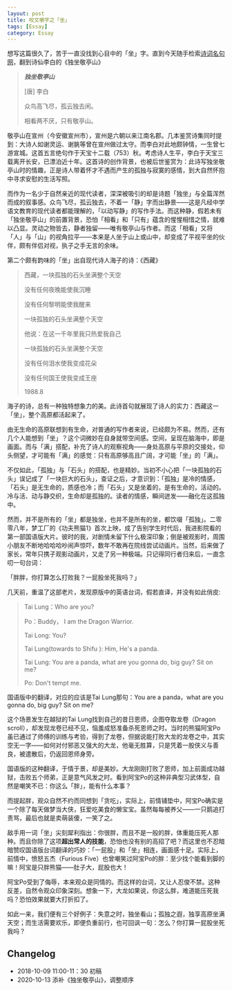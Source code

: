 ```yaml
---
layout: post
title: 咬文嚼字之「坐」
tags: [Essay]
category: Essay
---
```


想写这篇很久了，苦于一直没找到心目中的「坐」字。直到今天随手检索[诗词名句网](https://www.shicimingju.com/chaxun/list/3816.html)，翻到诗仙李白的《独坐敬亭山》

>***独坐敬亭山***
>
>[唐] 李白
>
>众鸟高飞尽，孤云独去闲。
>
>相看两不厌，只有敬亭山。

敬亭山在宣州（今安徽宣州市），宣州是六朝以来江南名郡。几本鉴赏诗集同时提到：大诗人如谢灵运、谢朓等曾在宣州做过太守。而李白对此地颇钟情，一生曾七游宣城。这首五言绝句作于天宝十二载（753）秋。考虑诗人生平，李白于天宝三载离开长安，已漂泊近十年。这首诗的创作背景，也被后世鉴赏为：此诗写独坐敬亭山时的情趣，正是诗人带着怀才不遇而产生的孤独与寂寞的感情，到大自然怀抱中寻求安慰的生活写照。

而作为一名少于自然亲近的现代读者，深深被吸引的却是诗题「独坐」与全篇浑然而成的叙事感。众鸟飞尽，孤云独去，不着一「静」字而出静景——这是凡经中学语文教育的现代读者都能理解的，「以动写静」的写作手法。而这种静，假若未有「独坐敬亭山」的前置背景，恐怕「相看」和「只有」蕴含的惺惺相惜之情，就难以凸显。灵动之物皆去，静者独留——唯有敬亭山与作者。而这「相看」又将「人」与「山」的视角拉平——本来是人坐于山上或山中，却变成了平视平坐的伙伴，颇有伴侣对视，执子之手无言的余味。



第二个颇有韵味的「坐」出自现代诗人海子的诗：《西藏》

> 西藏，一块孤独的石头坐满整个天空
>
> 没有任何夜晚能使我沉睡
>
> 没有任何黎明能使我醒来
>
> 
>
> 一块孤独的石头坐满整个天空
>
> 他说：在这一千年里我只热爱我自己
>
> 一块孤独的石头坐满整个天空
>
> 没有任何泪水使我变成花朵
>
> 没有任何国王使我变成王座
>
> 1988.8

海子的诗，总有一种独特想象力的美。此诗首句就展现了诗人的实力：西藏这一「坐」，整个高原都活起来了。

由无生命的高原联想到有生命，对普通的写作者来说，已经颇为不易。然而，还有几个人能想到「坐」？这个词微妙在自身就带空间感。空间，呈现在脑海中，即是画面。而与「满」搭配，补充了诗人的观察视角——身处高原与平原的交接处，仰头侧望，才可能有「满」的感觉：只有高原够高且广阔，才可能「坐」的「满」。

不仅如此，「孤独」与「石头」的搭配，也是精妙。当初不小心把「一块孤独的石头」误记成了「一块巨大的石头」，查证之后，才意识到：「孤独」是冷的情感，「石头」是无生命的，质感也冷；而「石头」又是坐着的，是有生命的，活动的。冷与活、动与静交织，生命却是孤独的。读者的情感，瞬间迸发——融化在这孤独中。

然而，并不是所有的「坐」都是独坐，也并不是所有的坐，都饮啜「孤独」。二零零八年，梦工厂的《功夫熊猫1》首次上映，成了告别学生时代后，我进影院看的第一部国语版大片。彼时的我，对剧情未留下什么极深印象；倒是被观影时，周围小朋友不断地哈哈哈吵闹声惊吓，数年不敢再在院线尝试动画片。当然，后来做了家长，常年只携子观影动画片，又走了另一种极端。只记得同行者归来后，一直念叨一句台词：

「胖胖，你打算怎么打败我？一屁股坐死我吗？」

几天前，重温了这部老片，发现原版中的英语台词，假若直译，并没有如此俏皮: 

> Tai Lung：Who are you?
>
> Po：Buddy， I am the Dragon Warrior.
>
> Tai Long: You? 
>
> Tai Lung(towards to Shifu ): Him, He's a panda.
>
> Tai Lung: You are a panda, what are you gonna do, big guy? Sit on me?
>
> Po: Don't tempt me.



国语版中的翻译，对应的应该是Tai Lung那句：You are a panda，what are you gonna do, big guy? Sit on me? 



这个场景发生在越狱的Tai Lung找到自己的昔日恩师，企图夺取龙卷（Dragon scroll），却发现龙卷已经不见，恼羞成怒准备杀死恩师之时。当时的熊猫阿宝Po虽已通过了师傅的训练与考验，得到了龙卷，但据说能打败大龙的龙卷之中，其实空无一字——如何对付邪恶又强大的大龙，他毫无胜算，只是凭着一股侠义与善良，被遣散后，仍返回恩师身旁。

国语版的这种翻译，于情于景，却是美妙。大龙刚刚打败了恩师，加上前面成功越狱，击败五个师弟，正是意气风发之时。看到阿宝Po的这种非典型习武体型，自然是嘲笑不已：你这么「胖」，能有什么本事？

而提起胖，观众自然不约而同想到「贪吃」，实际上，前情铺垫中，阿宝Po确实是一个除了每天做梦当大侠，狂爱吃美食的懒宝宝。虽然每每被养父——一只鹅追打责骂，最后也就是卖萌装傻，一笑了之。

敌手用一词「坐」尖刻犀利指出：你很胖，而且不是一般的胖，体重能压死人那种。而且你除了这项**超出常人的技能**，恐怕也没有别的高招了吧？而这里也不忍暗暗赞叹国语版台词翻译的巧妙：「一屁股」和「坐」相连，画面感十足。实际上，前情中，愤怒五杰（Furious Five）也曾嘲笑过阿宝Po的胖：至少找个能看到脚的嘛！阿宝是只胖熊猫——肚子大，屁股也大！

阿宝Po受到了侮辱，本来观众是同情的。而这样的台词，又让人忍俊不禁。这种反差，自然令观众印象深刻。想象一下，大龙如果说，你这么胖，难道能压死我吗？恐怕效果就要大打折扣了。

如此一来，我们便有三个好例子：失意之时，独坐看山；孤独之遐，独享高原坐满天空；而生活需要欢乐，即便负重前行，也可回讽一句：怎么？你打算一屁股坐死我吗？







## Changelog

- 2018-10-09 11:00-11：30 初稿 
- 2020-10-13 添补《独坐敬亭山》，调整顺序

   